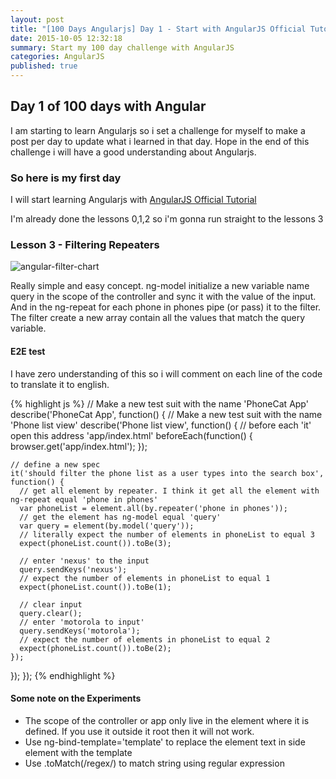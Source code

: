 ```yaml
---
layout: post
title: "[100 Days Angularjs] Day 1 - Start with AngularJS Official Tutorial"
date: 2015-10-05 12:32:18
summary: Start my 100 day challenge with AngularJS
categories: AngularJS
published: true
---
```



## Day 1 of 100 days with Angular
 
I am starting to learn Angularjs so i set a challenge for myself to make a post per day to update what i learned in that day. Hope in the end of this challenge i will have a good understanding about Angularjs.
 
### So here is my first day
 
I will start learning Angularjs with [AngularJS Official Tutorial](https://docs.angularjs.org/tutorial)
 
I'm already done the lessons 0,1,2  so i'm gonna run straight to the lessons 3
 
### Lesson 3 - Filtering Repeaters
 
![angular-filter-chart]({{site.baseurl}}https://docs.angularjs.org/img/tutorial/tutorial_03.png)
 
Really simple and easy concept. ng-model initialize a new variable name query in the scope of the controller and sync it with the value of the input. And in the ng-repeat for each phone in phones pipe (or pass) it to the filter. The filter create a new array contain all the values that match the query variable.
 
#### E2E test
 
I have zero understanding of this so i will comment on each line of the code to translate it to english. 
 
{% highlight js %}
// Make a new test suit with the name 'PhoneCat App'
describe('PhoneCat App', function() {
  // Make a new test suit with the name 'Phone list view'
  describe('Phone list view', function() {
    // before each 'it' open this address 'app/index.html'
    beforeEach(function() {
      browser.get('app/index.html');
    });
 
    // define a new spec
    it('should filter the phone list as a user types into the search box', function() {
      // get all element by repeater. I think it get all the element with ng-repeat equal 'phone in phones'
      var phoneList = element.all(by.repeater('phone in phones'));
      // get the element has ng-model equal 'query'
      var query = element(by.model('query'));
      // literally expect the number of elements in phoneList to equal 3
      expect(phoneList.count()).toBe(3);
      
      // enter 'nexus' to the input
      query.sendKeys('nexus');
      // expect the number of elements in phoneList to equal 1
      expect(phoneList.count()).toBe(1);
      
      // clear input
      query.clear();
      // enter 'motorola to input'
      query.sendKeys('motorola');
      // expect the number of elements in phoneList to equal 2
      expect(phoneList.count()).toBe(2);
    });
  });
});
{% endhighlight %}

#### Some note on the Experiments
 
- The scope of the controller or app only live in the element where it is defined. If you use it outside it root then it will not work.
- Use ng-bind-template='template' to replace the element text in side element with the template 
- Use .toMatch(/regex/) to match string using regular expression



